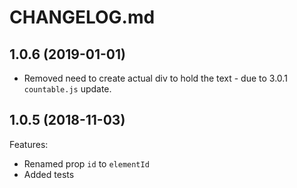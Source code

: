 # CHANGELOG.md

## 1.0.6 (2019-01-01)

- Removed need to create actual div to hold the text - due to 3.0.1 `countable.js` update.

## 1.0.5 (2018-11-03)

Features:

- Renamed prop `id` to `elementId`
- Added tests